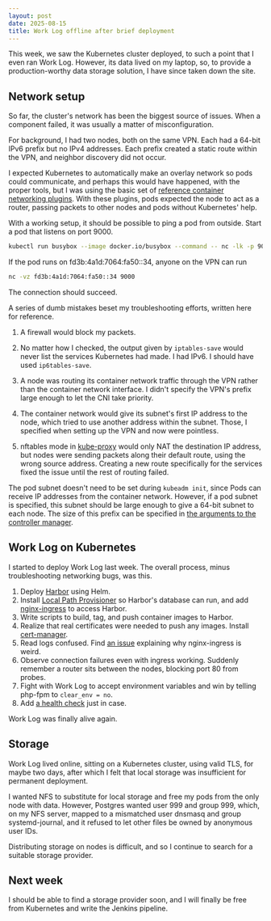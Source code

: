 ```yaml
---
layout: post
date: 2025-08-15
title: Work Log offline after brief deployment
---
```


This week, we saw the Kubernetes cluster deployed, to such a point that I even
ran Work Log. However, its data lived on my laptop, so, to provide a
production-worthy data storage solution, I have since taken down the site.

## Network setup

So far, the cluster's network has been the biggest source of issues. When a
component failed, it was usually a matter of misconfiguration.

For background, I had two nodes, both on the same VPN. Each had a 64-bit IPv6
prefix but no IPv4 addresses. Each prefix created a static route within the VPN,
and neighbor discovery did not occur.

I expected Kubernetes to automatically make an overlay network so pods could
communicate, and perhaps this would have happened, with the proper tools, but I
was using the basic set of [reference container networking
plugins](https://github.com/containernetworking/plugins). With these plugins,
pods expected the node to act as a router, passing packets to other nodes and
pods without Kubernetes' help.

With a working setup, it should be possible to ping a pod from outside. Start a
pod that listens on port 9000.
```bash
kubectl run busybox --image docker.io/busybox --command -- nc -lk -p 9000
```
If the pod runs on fd3b:4a1d:7064:fa50::34, anyone on the VPN can run
```bash
nc -vz fd3b:4a1d:7064:fa50::34 9000
```
The connection should succeed.

A series of dumb mistakes beset my troubleshooting efforts, written here for
reference.

1. A firewall would block my packets.

2. No matter how I checked, the output given by `iptables-save` would never list
   the services Kubernetes had made. I had IPv6. I should have used
   `ip6tables-save`.

3. A node was routing its container network traffic through the VPN rather than
   the container network interface. I didn't specify the VPN's prefix large
   enough to let the CNI take priority.

4. The container network would give its subnet's first IP address to the node,
   which tried to use another address within the subnet. Those, I specified when
   setting up the VPN and now were pointless.

5. nftables mode in
   [kube-proxy](https://kubernetes.io/docs/reference/config-api/kube-proxy-config.v1alpha1/#kubeproxy-config-k8s-io-v1alpha1-KubeProxyConfiguration)
   would only NAT the destination IP address, but nodes were sending packets
   along their default route, using the wrong source address. Creating a new
   route specifically for the services fixed the issue until the rest of routing
   failed.

The pod subnet doesn't need to be set during `kubeadm init`, since Pods can
receive IP addresses from the container network. However, if a pod subnet is
specified, this subnet should be large enough to give a 64-bit subnet to each
node. The size of this prefix can be specified in [the arguments to the
controller
manager](https://kubernetes.io/docs/reference/command-line-tools-reference/kube-controller-manager/).

## Work Log on Kubernetes

I started to deploy Work Log last week. The overall process, minus
troubleshooting networking bugs, was this.

1. Deploy [Harbor](https://goharbor.io/) using Helm.
2. Install [Local Path
   Provisioner](https://github.com/rancher/local-path-provisioner) so Harbor's
   database can run, and add
   [nginx-ingress](https://github.com/kubernetes/ingress-nginx) to access Harbor.
4. Write scripts to build, tag, and push container images to Harbor.
5. Realize that real certificates were needed to push any images. Install
   [cert-manager](https://cert-manager.io/).
6. Read logs confused. Find [an
   issue](https://github.com/cert-manager/cert-manager/issues/7791) explaining
   why nginx-ingress is weird.
7. Observe connection failures even with ingress working. Suddenly remember a
   router sits between the nodes, blocking port 80 from probes.
8. Fight with Work Log to accept environment variables and win by telling
   php-fpm to `clear_env = no`.
9. Add [a health check](https://github.com/renatomefi/php-fpm-healthcheck) just
   in case.

Work Log was finally alive again.

## Storage

Work Log lived online, sitting on a Kubernetes cluster, using valid TLS,
for maybe two days, after which I felt that local storage was insufficient for
permanent deployment.

I wanted NFS to substitute for local storage and free my pods from the only node
with data. However, Postgres wanted user 999 and group 999,
which, on my NFS server, mapped to a mismatched user dnsmasq and group
systemd-journal, and it refused to let other files be owned by
anonymous user IDs.

Distributing storage on nodes is difficult, and so I continue to search for a
suitable storage provider.

## Next week

I should be able to find a storage provider soon, and I will finally be free
from Kubernetes and write the Jenkins pipeline.


